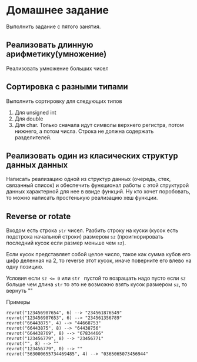 # Домашнее задание
Выполнить задание с пятого занятия.

## Реализовать длинную арифметику(умножение)
Реализовать умножение больших чисел

## Сортировка с разными типами
Выполнить сортировку для следующих типов

1. Для unsigned int
2. Для double
2. Для char. Только сначала идут символы верхнего регистра, потом нижнего, а потом числа. Строка не должна содержать разделителей.

## Реализовать один из класических структур данных данных
Написать реализацию одной из структур данных (очередь, стек, связанный список) и обеспечить функционал работы с этой структурой данных характерной для нее в ввиде функций.
Ну кто хочет поробовать, то можно написать простенькую реализацию хеш функции.

## Reverse or rotate
Входом есть строка `str` чисел. Разбить строку на куски (кусок есть подстрока начальной строки) размером `sz` (проигнорировать последний кусок если размер меньше чем `sz`).

Если кусок представляет собой целое число, такое как сумма кубов его цифр деленная на 2, то reverse этот кусок, иначе поверните его влево на одну позицию.

Условия
если `sz <= 0` или `str ` пустой то возращать надо пусто
если `sz` больше чем длина `str` то это не возможно взять кусок размером  `sz`, то вернуть ""

Примеры
```
revrot("123456987654", 6) --> "234561876549"
revrot("123456987653", 6) --> "234561356789"
revrot("66443875", 4) --> "44668753"
revrot("66443875", 8) --> "64438756"
revrot("664438769", 8) --> "67834466"
revrot("123456779", 8) --> "23456771"
revrot("", 8) --> ""
revrot("123456779", 0) --> "" 
revrot("563000655734469485", 4) --> "0365065073456944"
```